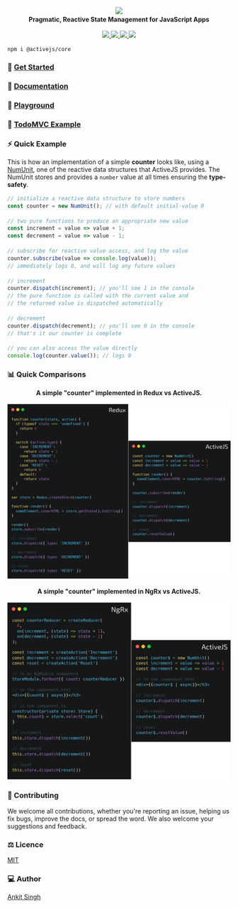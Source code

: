 <p align="center">
    <a href="https://activejs.dev">
        <img width="700px" src="https://raw.githubusercontent.com/activejs/static/master/AJS%20Logo%20Full%20-%20Banner.svg"/>
    </a>
    <br/>
    <b>Pragmatic, Reactive State Management for JavaScript Apps</b><br><br>
    <a aria-label="MIT license" href="https://github.com/activejs/activejs/blob/master/LICENSE">
        <img src="https://img.shields.io/badge/License-MIT-blue.svg?style=flat-square&color=0169FF&labelColor=000">
    </a>
    <a aria-label="npm version" href="https://www.npmjs.com/package/@activejs/core">
        <img src="https://img.shields.io/npm/v/@activejs/core?style=flat-square&color=0169FF&labelColor=000">
    </a>
    <a aria-label="Discord chat" href="https://discord.gg/M8r9gcEDR6">
        <img src="https://img.shields.io/badge/chat-discord-blue.svg?style=flat-square&color=0169FF&labelColor=000">
    </a>
    <a aria-label="PRs welcome" href="http://makeapullrequest.com">
        <img src="https://img.shields.io/badge/PRs-welcome-blue.svg?style=flat-square&color=0169FF&labelColor=000">
    </a>
</p>

```shell script
npm i @activejs/core
```

### 🚀 [Get Started](https://docs.activejs.dev/intro/getting-started)

### 📖 [Documentation](https://docs.activejs.dev)

### 🤾 [Playground](https://activejs.dev/playground)

### 📑 [TodoMVC Example](https://activejs.dev/examples/todomvc)

### ⚡ Quick Example

This is how an implementation of a simple **counter** looks like, using a
[NumUnit](https://docs.activejs.dev/fundamentals/units/numunit), one of
the reactive data structures that ActiveJS provides. The NumUnit stores
and provides a `number` value at all times ensuring the **type-safety**.

```typescript
// initialize a reactive data structure to store numbers
const counter = new NumUnit(); // with default initial-value 0

// two pure functions to produce an appropriate new value
const increment = value => value + 1;
const decrement = value => value - 1;

// subscribe for reactive value access, and log the value
counter.subscribe(value => console.log(value));
// immediately logs 0, and will log any future values

// increment
counter.dispatch(increment); // you'll see 1 in the console
// the pure function is called with the current value and
// the returned value is dispatched automatically

// decrement
counter.dispatch(decrement); // you'll see 0 in the console
// that's it our counter is complete

// you can also access the value directly
console.log(counter.value()); // logs 0
```

### 📊 Quick Comparisons

<p align="center">
    <b>A simple "counter" implemented in Redux vs ActiveJS.</b><br/><br/>
    <img width="680px" src="https://raw.githubusercontent.com/activejs/static/master/Redux%20vs%20ActiveJS.png"/>
    <br/><br/>
    <b>A simple "counter" implemented in NgRx vs ActiveJS.</b><br/><br/>
    <img width="680px" src="https://raw.githubusercontent.com/activejs/static/master/NgRx%20vs%20ActiveJS.png">
</p>

### 🤝 Contributing

We welcome all contributions, whether you're reporting an issue, helping us fix bugs,
improve the docs, or spread the word. We also welcome your suggestions and feedback.

### ⚖ Licence

[MIT](https://github.com/activejs/activejs/blob/master/LICENSE)

### 💻 Author

[Ankit Singh](https://www.linkedin.com/in/dabalyan/)
